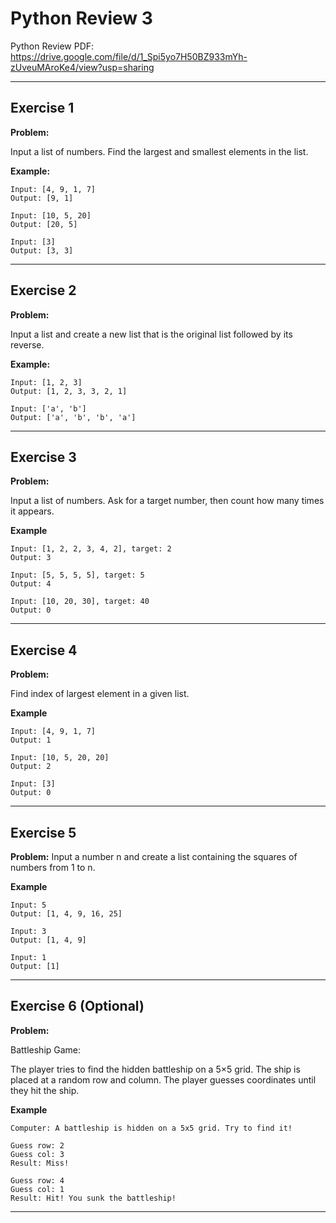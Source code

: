 # Python Review 3

Python Review PDF:
https://drive.google.com/file/d/1_Spi5yo7H50BZ933mYh-zUveuMAroKe4/view?usp=sharing

---

## Exercise 1

**Problem:**

Input a list of numbers. Find the largest and smallest elements in the list.

**Example:**

    Input: [4, 9, 1, 7]  
    Output: [9, 1]  
    
    Input: [10, 5, 20]  
    Output: [20, 5]  
    
    Input: [3]  
    Output: [3, 3]  


---

## Exercise 2

**Problem:**

Input a list and create a new list that is the original list followed by its reverse.

**Example:**

    Input: [1, 2, 3]  
    Output: [1, 2, 3, 3, 2, 1]  
    
    Input: ['a', 'b']  
    Output: ['a', 'b', 'b', 'a']  


---

## Exercise 3

**Problem:**

Input a list of numbers. Ask for a target number, then count how many times it appears.

**Example**

    Input: [1, 2, 2, 3, 4, 2], target: 2  
    Output: 3  
    
    Input: [5, 5, 5, 5], target: 5  
    Output: 4  
    
    Input: [10, 20, 30], target: 40  
    Output: 0  

    
---

## Exercise 4

**Problem:**

Find index of largest element in a given list.

**Example**

    Input: [4, 9, 1, 7]  
    Output: 1  
    
    Input: [10, 5, 20, 20]  
    Output: 2  
    
    Input: [3]  
    Output: 0  

    
---

## Exercise 5 

**Problem:**
Input a number n and create a list containing the squares of numbers from 1 to n.

**Example**

    Input: 5  
    Output: [1, 4, 9, 16, 25]  
    
    Input: 3  
    Output: [1, 4, 9]  
    
    Input: 1  
    Output: [1]  

    
---

## Exercise 6 (Optional)

**Problem:** 

Battleship Game:

The player tries to find the hidden battleship on a 5×5 grid.
The ship is placed at a random row and column.
The player guesses coordinates until they hit the ship.

**Example**

    Computer: A battleship is hidden on a 5x5 grid. Try to find it!  
    
    Guess row: 2  
    Guess col: 3  
    Result: Miss!  
    
    Guess row: 4  
    Guess col: 1  
    Result: Hit! You sunk the battleship!  
    
---


